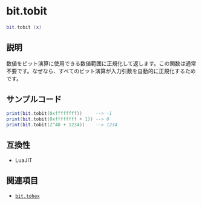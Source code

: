 # bit.tobit

```lua
bit.tobit (x)
```

## 説明

数値をビット演算に使用できる数値範囲に正規化して返します。この関数は通常不要です。なぜなら、すべてのビット演算が入力引数を自動的に正規化するためです。

## サンプルコード

```lua
print(bit.tobit(0xffffffff))     --> -1
print(bit.tobit(0xffffffff + 1)) --> 0
print(bit.tobit(2^40 + 1234))    --> 1234
```

## 互換性

- LuaJIT

## 関連項目

- [`bit.tohex`](tohex.md)